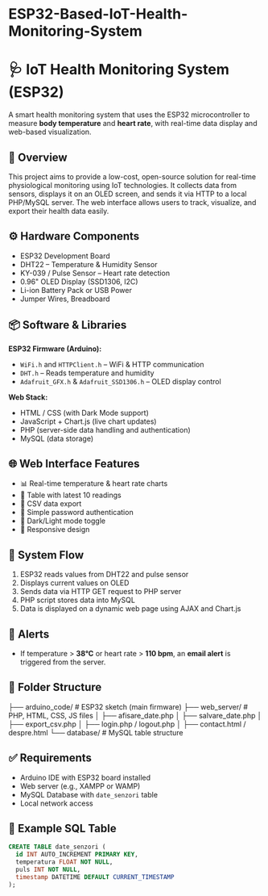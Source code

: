 # ESP32-Based-IoT-Health-Monitoring-System

# 🩺 IoT Health Monitoring System (ESP32)

A smart health monitoring system that uses the ESP32 microcontroller to measure **body temperature** and **heart rate**, with real-time data display and web-based visualization.

## 🧠 Overview

This project aims to provide a low-cost, open-source solution for real-time physiological monitoring using IoT technologies. It collects data from sensors, displays it on an OLED screen, and sends it via HTTP to a local PHP/MySQL server. The web interface allows users to track, visualize, and export their health data easily.

## ⚙️ Hardware Components

- ESP32 Development Board  
- DHT22 – Temperature & Humidity Sensor  
- KY-039 / Pulse Sensor – Heart rate detection  
- 0.96" OLED Display (SSD1306, I2C)  
- Li-ion Battery Pack or USB Power  
- Jumper Wires, Breadboard  

## 📦 Software & Libraries

**ESP32 Firmware (Arduino):**

- `WiFi.h` and `HTTPClient.h` – WiFi & HTTP communication  
- `DHT.h` – Reads temperature and humidity  
- `Adafruit_GFX.h` & `Adafruit_SSD1306.h` – OLED display control  

**Web Stack:**

- HTML / CSS (with Dark Mode support)  
- JavaScript + Chart.js (live chart updates)  
- PHP (server-side data handling and authentication)  
- MySQL (data storage)

## 🌐 Web Interface Features

- 📊 Real-time temperature & heart rate charts  
- 📄 Table with latest 10 readings  
- 💾 CSV data export  
- 🔐 Simple password authentication  
- 🌙 Dark/Light mode toggle  
- 📱 Responsive design

## 🔄 System Flow

1. ESP32 reads values from DHT22 and pulse sensor  
2. Displays current values on OLED  
3. Sends data via HTTP GET request to PHP server  
4. PHP script stores data into MySQL  
5. Data is displayed on a dynamic web page using AJAX and Chart.js

## 🚨 Alerts

- If temperature > **38°C** or heart rate > **110 bpm**, an **email alert** is triggered from the server.

## 📂 Folder Structure
├── arduino_code/ # ESP32 sketch (main firmware)
├── web_server/ # PHP, HTML, CSS, JS files
│ ├── afisare_date.php
│ ├── salvare_date.php
│ ├── export_csv.php
│ ├── login.php / logout.php
│ ├── contact.html / despre.html
└── database/ # MySQL table structure


## ✅ Requirements

- Arduino IDE with ESP32 board installed  
- Web server (e.g., XAMPP or WAMP)  
- MySQL Database with `date_senzori` table  
- Local network access

## 🧪 Example SQL Table

```sql
CREATE TABLE date_senzori (
  id INT AUTO_INCREMENT PRIMARY KEY,
  temperatura FLOAT NOT NULL,
  puls INT NOT NULL,
  timestamp DATETIME DEFAULT CURRENT_TIMESTAMP
);

